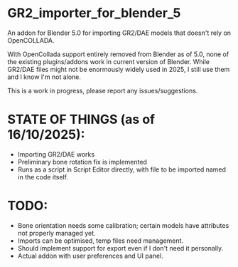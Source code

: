 # GR2_importer_for_blender_5
An addon for Blender 5.0 for importing GR2/DAE models that doesn't rely on OpenCOLLADA. 

With OpenCollada support entirely removed from Blender as of 5.0, none of the existing plugins/addons work in current version of Blender. While GR2/DAE files might not be enormously widely used in 2025, I still use them and I know I'm not alone. 

This is a work in progress, please report any issues/suggestions.

# STATE OF THINGS (as of 16/10/2025):
  * Importing GR2/DAE works
  * Preliminary bone rotation fix is implemented
  * Runs as a script in Script Editor directly, with file to be imported named in the code itself.

# TODO:
  * Bone orientation needs some calibration; certain models have attributes not properly managed yet.
  * Imports can be optimised, temp files need management.
  * Should implement support for export even if I don't need it personally.
  * Actual addon with user preferences and UI panel.
